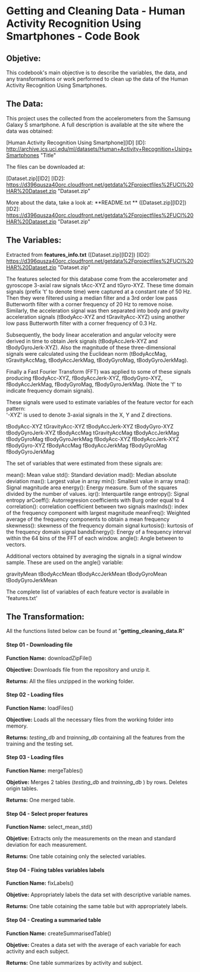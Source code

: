 # Getting and Cleaning Data - Human Activity Recognition Using Smartphones - Code Book

## Objetive:
This codebook's main objective is to describe the variables, the data, and any transformations or work performed to clean up the data of the Human Activity Recognition Using Smartphones.

## The Data:
This project uses the collected from the accelerometers from the Samsung Galaxy S smartphone. A full description is available at the site where the data was obtained:

[Human Activity Recognition Using Smartphone][ID]
[ID]: http://archive.ics.uci.edu/ml/datasets/Human+Activity+Recognition+Using+Smartphones  "Title"

The files can be downloaded at:

[Dataset.zip][ID2]
[ID2]: https://d396qusza40orc.cloudfront.net/getdata%2Fprojectfiles%2FUCI%20HAR%20Dataset.zip "Dataset.zip"

More about the data, take a look at:
**README.txt ** ([Dataset.zip][ID2])
[ID2]: https://d396qusza40orc.cloudfront.net/getdata%2Fprojectfiles%2FUCI%20HAR%20Dataset.zip "Dataset.zip"

## The Variables:

Extracted from **features_info.txt**  ([Dataset.zip][ID2])
[ID2]: https://d396qusza40orc.cloudfront.net/getdata%2Fprojectfiles%2FUCI%20HAR%20Dataset.zip "Dataset.zip"

The features selected for this database come from the accelerometer and gyroscope 3-axial raw signals tAcc-XYZ and tGyro-XYZ. These time domain signals (prefix 't' to denote time) were captured at a constant rate of 50 Hz. Then they were filtered using a median filter and a 3rd order low pass Butterworth filter with a corner frequency of 20 Hz to remove noise. Similarly, the acceleration signal was then separated into body and gravity acceleration signals (tBodyAcc-XYZ and tGravityAcc-XYZ) using another low pass Butterworth filter with a corner frequency of 0.3 Hz. 

Subsequently, the body linear acceleration and angular velocity were derived in time to obtain Jerk signals (tBodyAccJerk-XYZ and tBodyGyroJerk-XYZ). Also the magnitude of these three-dimensional signals were calculated using the Euclidean norm (tBodyAccMag, tGravityAccMag, tBodyAccJerkMag, tBodyGyroMag, tBodyGyroJerkMag). 

Finally a Fast Fourier Transform (FFT) was applied to some of these signals producing fBodyAcc-XYZ, fBodyAccJerk-XYZ, fBodyGyro-XYZ, fBodyAccJerkMag, fBodyGyroMag, fBodyGyroJerkMag. (Note the 'f' to indicate frequency domain signals). 

These signals were used to estimate variables of the feature vector for each pattern:  
'-XYZ' is used to denote 3-axial signals in the X, Y and Z directions.

tBodyAcc-XYZ
tGravityAcc-XYZ
tBodyAccJerk-XYZ
tBodyGyro-XYZ
tBodyGyroJerk-XYZ
tBodyAccMag
tGravityAccMag
tBodyAccJerkMag
tBodyGyroMag
tBodyGyroJerkMag
fBodyAcc-XYZ
fBodyAccJerk-XYZ
fBodyGyro-XYZ
fBodyAccMag
fBodyAccJerkMag
fBodyGyroMag
fBodyGyroJerkMag

The set of variables that were estimated from these signals are: 

mean(): Mean value
std(): Standard deviation
mad(): Median absolute deviation 
max(): Largest value in array
min(): Smallest value in array
sma(): Signal magnitude area
energy(): Energy measure. Sum of the squares divided by the number of values. 
iqr(): Interquartile range 
entropy(): Signal entropy
arCoeff(): Autorregresion coefficients with Burg order equal to 4
correlation(): correlation coefficient between two signals
maxInds(): index of the frequency component with largest magnitude
meanFreq(): Weighted average of the frequency components to obtain a mean frequency
skewness(): skewness of the frequency domain signal 
kurtosis(): kurtosis of the frequency domain signal 
bandsEnergy(): Energy of a frequency interval within the 64 bins of the FFT of each window.
angle(): Angle between to vectors.

Additional vectors obtained by averaging the signals in a signal window sample. These are used on the angle() variable:

gravityMean
tBodyAccMean
tBodyAccJerkMean
tBodyGyroMean
tBodyGyroJerkMean

The complete list of variables of each feature vector is available in 'features.txt'

## The Transformation:

All the functions listed below can be found at "**getting_cleaning_data.R**"

#### Step 01 - Downloading file

  **Function Name:** downloadZipFile()

  **Objective:** Downloads file from the repository and unzip it.

  **Returns:** All the files unzipped in the working folder.


#### Step 02 - Loading files

  **Function Name:** loadFiles()

  **Objective:** Loads all the necessary files from the working folder into memory.

  **Returns:** *testing_db* and *trainning_db* containing all the features from the training and the testing set.


#### Step 03 - Loading files

  **Function Name:** mergeTables()

  **Objetive:** Merges 2 tables (*testing_db* and *trainning_db* ) by rows. Deletes origin tables.

  **Returns:** One merged table.


#### Step 04 - Select proper features

  **Function Name:** select_mean_std()

  **Objetive:** Extracts only the measurements on the mean and standard deviation for each measurement.

  **Returns:** One table cotaining only the selected variables.


#### Step 04 - Fixing tables variables labels

  **Function Name:** fixLabels()

  **Objetive:** Appropriately labels the data set with descriptive variable names.

  **Returns:** One table cotaining the same table but with appropriately labels.


#### Step 04 - Creating a summaried table

  **Function Name:** createSummarisedTable()

  **Objetive:** Creates a data set with the average of each variable for each activity and each subject.

  **Returns:** One table summarizes by activity and subject.

